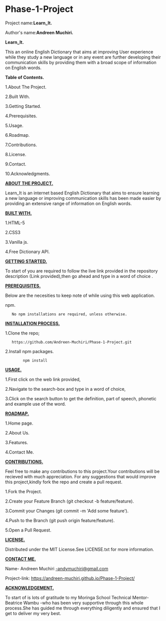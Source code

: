 # Phase-1-Project
Project name:**Learn_It.**

Author's name:**Andreen Muchiri.**

**Learn_It.**

This an online English Dictionary that aims at improving  User experience while they study a new language or in any event are further developing their communication skills by providing them with a broad scope of information on English words.
    
   **Table of Contents.**
   
1.About The Project.

2.Built With.

3.Getting Started.

4.Prerequisites.

5.Usage.

6.Roadmap.

7.Contributions.

8.License.

9.Contact. 

10.Acknowledgments.

<ins>**ABOUT THE PROJECT.**</ins>

Learn_It is an internet based English Dictionary that aims to ensure learning a new language or improving communication skills has been made easier by providing an extensive range of information on English words.

<ins>**BUILT WITH.**</ins>

  1.HTML-5
  
  2.CSS3
  
  3.Vanilla js.
  
  4.Free Dictionary API.
  

<ins>**GETTING STARTED.**</ins>
  
 To start of you are required to follow the live link provided in the repository description (Link provided),then go ahead and type in a word of choice .
 

 <ins> **PREREQUISITES.**</ins>
  
  Below are the necesities to keep note of while using this web application.
  
  npm.
  
       No npm installations are required, unless otherwise.
       
       

<ins>**INSTALLATION PROCESS.**</ins>
  
  1.Clone the repo;
  
       https://github.com/Andreen-Muchiri/Phase-1-Project.git

 
 2.Install npm packages.
 
            npm install


 
 <ins>**USAGE.**</ins>
 
  1.First click on the web link provided, 
  
  2.Navigate to the search-box and type in a word of choice,
  
  3.Click on the search button to get the definition, part of speech, phonetic and example use of the word.

 
 
 <ins>**ROADMAP.**</ins>
 
  1.Home page.
  
  2.About Us.
  
  3.Features.
  
  4.Contact Me.
  
  

<ins>**CONTRIBUTIONS.**<ins>
 
 Feel free to make any contributions to this project.Your contributions will be recieved with much appreciation. For any suggestions that would improve this project,kindly fork the repo and create a pull request.

  1.Fork the Project.
  
  2.Create your Feature Branch (git checkout -b feature/feature).
  
  3.Commit your Changes (git commit -m 'Add some feature').
  
  4.Push to the Branch (git push origin feature/feature).
  
  5.Open a Pull Request.
  

<ins>**LICENSE.**</ins>

Distributed under the MIT License.See LICENSE.txt for more information.

<ins>**CONTACT ME.**</ins>

Name- Andreen Muchiri -andymuchiri@gmail.com


Project-link: https://andreen-muchiri.github.io/Phase-1-Project/


<ins>**ACKNOWLEDGEMENT.**</ins>

To start of is lots of gratitude to my Moringa School Technical Mentor- Beatrice Wambu -who has been very supportive through this whole process.She has guided me through everything  diligently and ensured that I get to deliver my very best.

